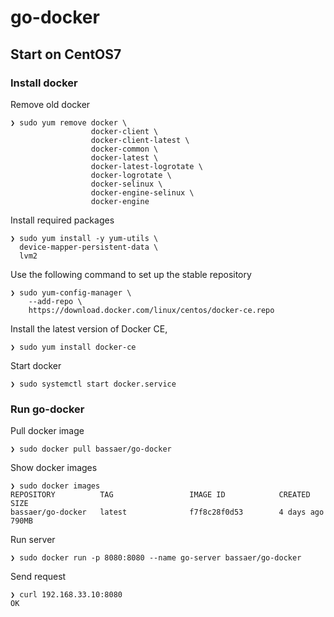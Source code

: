 # go-docker

## Start on CentOS7

### Install docker

Remove old docker
```
❯ sudo yum remove docker \
                  docker-client \
                  docker-client-latest \
                  docker-common \
                  docker-latest \
                  docker-latest-logrotate \
                  docker-logrotate \
                  docker-selinux \
                  docker-engine-selinux \
                  docker-engine
```

Install required packages
```
❯ sudo yum install -y yum-utils \
  device-mapper-persistent-data \
  lvm2
```

Use the following command to set up the stable repository
```
❯ sudo yum-config-manager \
    --add-repo \
    https://download.docker.com/linux/centos/docker-ce.repo
```

Install the latest version of Docker CE,
```
❯ sudo yum install docker-ce
```

Start docker
```
❯ sudo systemctl start docker.service
```
### Run go-docker
Pull docker image
```
❯ sudo docker pull bassaer/go-docker
```

Show docker images
```
❯ sudo docker images
REPOSITORY          TAG                 IMAGE ID            CREATED             SIZE
bassaer/go-docker   latest              f7f8c28f0d53        4 days ago          790MB
```

Run server
```
❯ sudo docker run -p 8080:8080 --name go-server bassaer/go-docker
```

Send request
```
❯ curl 192.168.33.10:8080
OK
```
